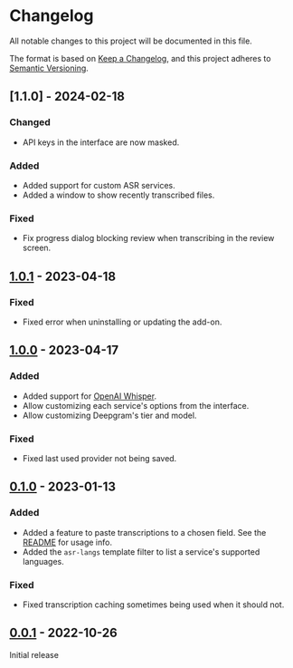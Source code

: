 # Changelog

All notable changes to this project will be documented in this file.

The format is based on [Keep a Changelog](https://keepachangelog.com/en/1.1.0/),
and this project adheres to [Semantic Versioning](https://semver.org/spec/v2.0.0.html).

## [1.1.0] - 2024-02-18

### Changed

-   API keys in the interface are now masked.

### Added

-   Added support for custom ASR services.
-   Added a window to show recently transcribed files.

### Fixed

-   Fix progress dialog blocking review when transcribing in the review screen.

## [1.0.1] - 2023-04-18

### Fixed

-   Fixed error when uninstalling or updating the add-on.

## [1.0.0] - 2023-04-17

### Added

-   Added support for [OpenAI Whisper](https://openai.com/research/whisper).
-   Allow customizing each service's options from the interface.
-   Allow customizing Deepgram's tier and model.

### Fixed

-   Fixed last used provider not being saved.

## [0.1.0] - 2023-01-13

### Added

-   Added a feature to paste transcriptions to a chosen field. See the [README](./README.md#fill-in-option) for usage info.
-   Added the `asr-langs` template filter to list a service's supported languages.

### Fixed

-   Fixed transcription caching sometimes being used when it should not.

## [0.0.1] - 2022-10-26

Initial release

[1.0.1]: https://github.com/abdnh/anki-asr/compare/1.0.1...1.1.0
[1.0.1]: https://github.com/abdnh/anki-asr/compare/1.0.0...1.0.1
[1.0.0]: https://github.com/abdnh/anki-asr/compare/0.1.0...1.0.0
[0.1.0]: https://github.com/abdnh/anki-asr/compare/0.0.1...0.1.0
[0.0.1]: https://github.com/abdnh/anki-asr/releases/tag/0.0.1
